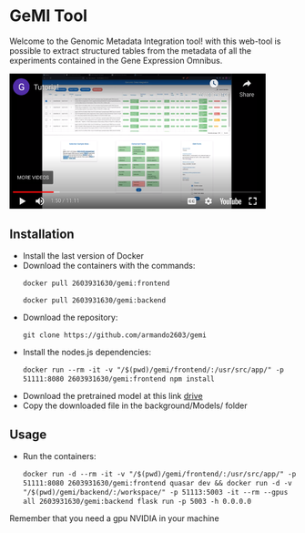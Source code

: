 # GeMI Tool

Welcome to the Genomic Metadata Integration tool! with this web-tool is possible to extract structured tables from the metadata of all the experiments contained in the Gene Expression Omnibus.

<a href="https://www.youtube.com/watch?v=HLcDDIQ69YA" target="_blank"><img src="https://raw.githubusercontent.com/armando2603/GeMI/incremental_model/doc/img/youtube_gemi.png" width="450" alt="KDD promo video"/></a>

## Installation

- Install the last version of Docker
- Download the containers with the commands:
  ```console
  docker pull 2603931630/gemi:frontend
  ```
  ```console
  docker pull 2603931630/gemi:backend
  ```
- Download the repository:
  ```console
  git clone https://github.com/armando2603/gemi
  ```
- Install the nodes.js dependencies:
  ```console
  docker run --rm -it -v "/$(pwd)/gemi/frontend/:/usr/src/app/" -p 51111:8080 2603931630/gemi:frontend npm install
  ```
- Download the pretrained model at this link <a href="https://drive.google.com/file/d/1-TZmS_LVmoO9a_mPgdr8aRJgPf6B0Kjp/view?usp=sharing" target="_blank">drive</a>
- Copy the downloaded file in the background/Models/ folder
  
## Usage
- Run the containers:
  ```console
  docker run -d --rm -it -v "/$(pwd)/gemi/frontend/:/usr/src/app/" -p 51111:8080 2603931630/gemi:frontend quasar dev && docker run -d -v "/$(pwd)/gemi/backend/:/workspace/" -p 51113:5003 -it --rm --gpus all 2603931630/gemi:backend flask run -p 5003 -h 0.0.0.0
  ```
Remember that you need a gpu NVIDIA in your machine
